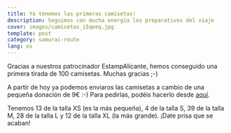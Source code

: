 ```yaml
---
title: Ya tenemos las primeras camisetas!
description: Seguimos con mucha energía los preparativos del viaje
cover: images/camisetas_i5qeeq.jpg
template: post
category: samurai-route
lang: es
---
```


Gracias a nuestros patrocinador EstampAlicante, hemos conseguido una primera tirada de 100 camisetas. Muchas gracias ;-)

A partir de hoy ya podemos enviaros las camisetas a cambio de una pequeña donación de 9€ :-) Para pedirlas, podéis hacerlo desde [aquí](http://rutasamurai.herokuapp.com/Camisetas/ver-todos-productos.html).

Tenemos 13 de la talla XS (es la más pequeña), 4 de la talla S, 39 de la talla M, 28 de la talla L y 12 de la talla XL (la más grande). ¡Date prisa que se acaban!
